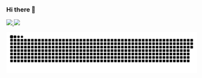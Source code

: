 ### Hi there 👋

<div>
  <a href="https://github.com/dimitri-t">
  <img height="180em" src="https://github-readme-stats.vercel.app/api?username=dimitri-t&show_icons=true&theme=tokyonight&include_all_commits=true&count_private=true"/>
  <img height="180em" src="https://github-readme-stats.vercel.app/api/top-langs/?username=dimitri-t&layout=compact&langs_count=7&theme=tokyonight"/>
</div>

![github contribution grid snake animation](https://raw.githubusercontent.com/dimitri-t/dimitri-t/output/github-contribution-grid-snake.svg)
